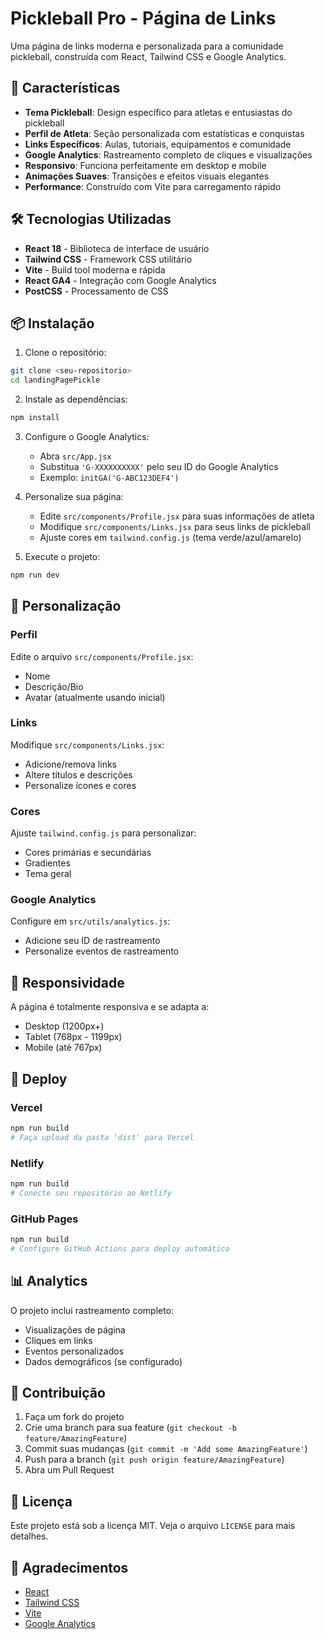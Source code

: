 # Pickleball Pro - Página de Links

Uma página de links moderna e personalizada para a comunidade pickleball, construída com React, Tailwind CSS e Google Analytics.

## 🚀 Características

- **Tema Pickleball**: Design específico para atletas e entusiastas do pickleball
- **Perfil de Atleta**: Seção personalizada com estatísticas e conquistas
- **Links Específicos**: Aulas, tutoriais, equipamentos e comunidade
- **Google Analytics**: Rastreamento completo de cliques e visualizações
- **Responsivo**: Funciona perfeitamente em desktop e mobile
- **Animações Suaves**: Transições e efeitos visuais elegantes
- **Performance**: Construído com Vite para carregamento rápido

## 🛠️ Tecnologias Utilizadas

- **React 18** - Biblioteca de interface de usuário
- **Tailwind CSS** - Framework CSS utilitário
- **Vite** - Build tool moderna e rápida
- **React GA4** - Integração com Google Analytics
- **PostCSS** - Processamento de CSS

## 📦 Instalação

1. Clone o repositório:
```bash
git clone <seu-repositorio>
cd landingPagePickle
```

2. Instale as dependências:
```bash
npm install
```

3. Configure o Google Analytics:
   - Abra `src/App.jsx`
   - Substitua `'G-XXXXXXXXXX'` pelo seu ID do Google Analytics
   - Exemplo: `initGA('G-ABC123DEF4')`

4. Personalize sua página:
   - Edite `src/components/Profile.jsx` para suas informações de atleta
   - Modifique `src/components/Links.jsx` para seus links de pickleball
   - Ajuste cores em `tailwind.config.js` (tema verde/azul/amarelo)

5. Execute o projeto:
```bash
npm run dev
```

## 🎨 Personalização

### Perfil
Edite o arquivo `src/components/Profile.jsx`:
- Nome
- Descrição/Bio
- Avatar (atualmente usando inicial)

### Links
Modifique `src/components/Links.jsx`:
- Adicione/remova links
- Altere títulos e descrições
- Personalize ícones e cores

### Cores
Ajuste `tailwind.config.js` para personalizar:
- Cores primárias e secundárias
- Gradientes
- Tema geral

### Google Analytics
Configure em `src/utils/analytics.js`:
- Adicione seu ID de rastreamento
- Personalize eventos de rastreamento

## 📱 Responsividade

A página é totalmente responsiva e se adapta a:
- Desktop (1200px+)
- Tablet (768px - 1199px)
- Mobile (até 767px)

## 🚀 Deploy

### Vercel
```bash
npm run build
# Faça upload da pasta 'dist' para Vercel
```

### Netlify
```bash
npm run build
# Conecte seu repositório ao Netlify
```

### GitHub Pages
```bash
npm run build
# Configure GitHub Actions para deploy automático
```

## 📊 Analytics

O projeto inclui rastreamento completo:
- Visualizações de página
- Cliques em links
- Eventos personalizados
- Dados demográficos (se configurado)

## 🤝 Contribuição

1. Faça um fork do projeto
2. Crie uma branch para sua feature (`git checkout -b feature/AmazingFeature`)
3. Commit suas mudanças (`git commit -m 'Add some AmazingFeature'`)
4. Push para a branch (`git push origin feature/AmazingFeature`)
5. Abra um Pull Request

## 📄 Licença

Este projeto está sob a licença MIT. Veja o arquivo `LICENSE` para mais detalhes.

## 🙏 Agradecimentos

- [React](https://reactjs.org/)
- [Tailwind CSS](https://tailwindcss.com/)
- [Vite](https://vitejs.dev/)
- [Google Analytics](https://analytics.google.com/)

